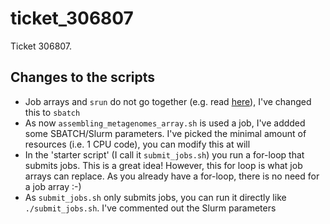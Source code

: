 # ticket_306807

Ticket 306807.

## Changes to the scripts

- Job arrays and `srun` do not go together (e.g. read [here](https://stackoverflow.com/a/43799481)),
  I've changed this to `sbatch`
- As now `assembling_metagenomes_array.sh` is used a job,
  I've addded some SBATCH/Slurm parameters. I've picked the minimal amount
  of resources (i.e. 1 CPU code), you can modify this at will
- In the 'starter script' (I call it `submit_jobs.sh`)
  you run a for-loop that submits jobs. This is a great idea!
  However, this for loop is what job arrays can replace.
  As you already have a for-loop,
  there is no need for a job array :-)
- As `submit_jobs.sh` only submits jobs, you can run it directly
  like `./submit_jobs.sh`. I've commented out the Slurm parameters
